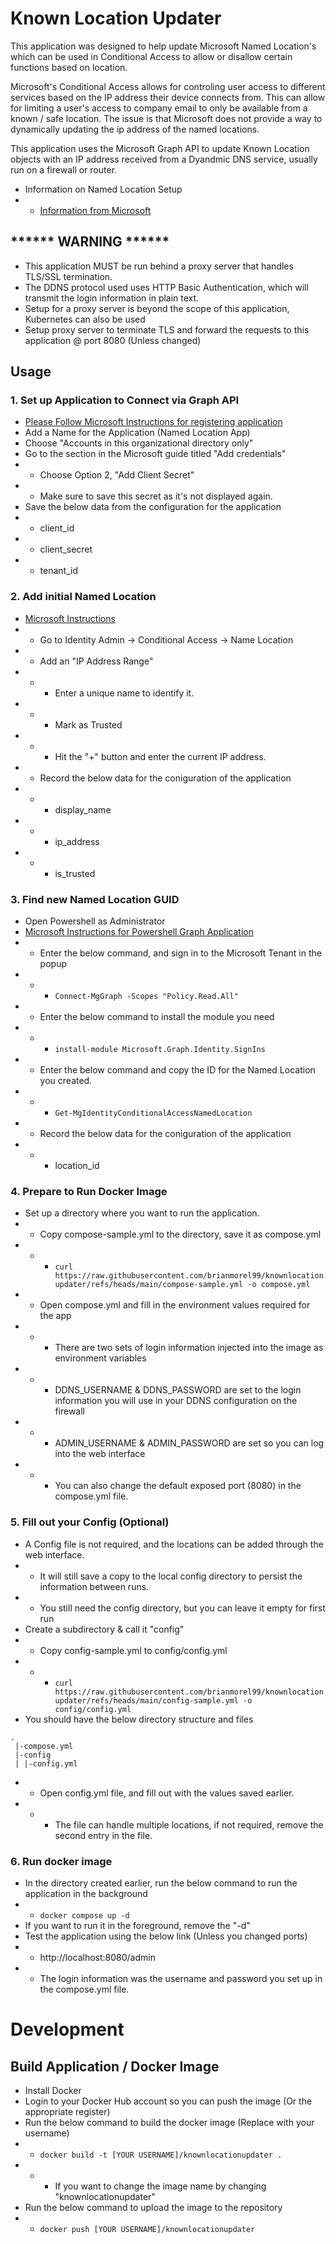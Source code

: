# Known Location Updater
This application was designed to help update Microsoft Named Location's which can be used in Conditional Access to allow or disallow certain functions based on location.

Microsoft's Conditional Access allows for controling user access to different services based on the IP address their device connects from.  This can allow for limiting a user's access to company email to only be available from a known / safe location.  The issue is that Microsoft does not provide a way to dynamically updating the ip address of the named locations.

This application uses the Microsoft Graph API to update Known Location objects with an IP address received from a Dyandmic DNS service, usually run on a firewall or router.

* Information on Named Location Setup
* * [Information from Microsoft](https://learn.microsoft.com/en-us/entra/identity/conditional-access/concept-assignment-network)


## ****** WARNING ******
* This application MUST be run behind a proxy server that handles TLS/SSL termination.
* The DDNS protocol used uses HTTP Basic Authentication, which will transmit the login information in plain text.
* Setup for a proxy server is beyond the scope of this application, Kubernetes can also be used
* Setup proxy server to terminate TLS and forward the requests to this application @ port 8080 (Unless changed)

## Usage

### 1. Set up Application to Connect via Graph API
* [Please Follow Microsoft Instructions for registering application](https://learn.microsoft.com/en-us/graph/auth-register-app-v2)
* Add a Name for the Application (Named Location App)
* Choose "Accounts in this organizational directory only"
* Go to the section in the Microsoft guide titled "Add credentials"
* * Choose Option 2, "Add Client Secret"
* * Make sure to save this secret as it's not displayed again.
* Save the below data from the configuration for the application
* * client_id
* * client_secret
* * tenant_id

### 2. Add initial Named Location
* [Microsoft Instructions](https://learn.microsoft.com/en-us/entra/identity/conditional-access/concept-assignment-network)
* * Go to Identity Admin -> Conditional Access -> Name Location
* * Add an "IP Address Range"
* * * Enter a unique name to identify it.
* * * Mark as Trusted
* * * Hit the "+" button and enter the current IP address.
* * Record the below data for the coniguration of the application
* * * display_name
* * * ip_address
* * * is_trusted 
  
### 3. Find new Named Location GUID
* Open Powershell as Administrator
* [Microsoft Instructions for Powershell Graph Application](https://learn.microsoft.com/en-us/powershell/microsoftgraph/installation?view=graph-powershell-1.0)
* * Enter the below command, and sign in to the Microsoft Tenant in the popup
* * * ```Connect-MgGraph -Scopes "Policy.Read.All"```
* * Enter the below command to install the module you need
* * * ```install-module Microsoft.Graph.Identity.SignIns```
* * Enter the below command and copy the ID for the Named Location you created.
* * * ```Get-MgIdentityConditionalAccessNamedLocation```
* * Record the below data for the coniguration of the application
* * * location_id

### 4. Prepare to Run Docker Image
* Set up a directory where you want to run the application.
* * Copy compose-sample.yml to the directory, save it as compose.yml
* * * ```curl https://raw.githubusercontent.com/brianmorel99/knownlocationupdater/refs/heads/main/compose-sample.yml -o compose.yml```
* * Open compose.yml and fill in the environment values required for the app
* * * There are two sets of login information injected into the image as environment variables
* * * DDNS_USERNAME & DDNS_PASSWORD are set to the login information you will use in your DDNS configuration on the firewall
* * * ADMIN_USERNAME & ADMIN_PASSWORD are set so you can log into the web interface
* * * You can also change the default exposed port (8080) in the compose.yml file.

### 5. Fill out your Config (Optional)
* A Config file is not required, and the locations can be added through the web interface.
* * It will still save a copy to the local config directory to persist the information between runs.
* * You still need the config directory, but you can leave it empty for first run
* Create a subdirectory & call it "config"
* * Copy config-sample.yml to config/config.yml
* * * ```curl https://raw.githubusercontent.com/brianmorel99/knownlocationupdater/refs/heads/main/config-sample.yml -o config/config.yml```
* You should have the below directory structure and files
```
.
 |-compose.yml
 |-config
 | |-config.yml
```
* * Open config.yml file, and fill out with the values saved earlier.
* * * The file can handle multiple locations, if not required, remove the second entry in the file.

### 6. Run docker image
* In the directory created earlier, run the below command to run the application in the background
* * ```docker compose up -d```
* If you want to run it in the foreground, remove the "-d"
* Test the application using the below link (Unless you changed ports)
* * http://localhost:8080/admin
* * The login information was the username and password you set up in the compose.yml file.

# Development
## Build Application / Docker Image
* Install Docker
* Login to your Docker Hub account so you can push the image (Or the appropriate register)
* Run the below command to build the docker image (Replace with your username)
* * ```docker build -t [YOUR USERNAME]/knownlocationupdater .```
* * * If you want to change the image name by changing "knownlocationupdater"
* Run the below command to upload the image to the repository
* * ```docker push [YOUR USERNAME]/knownlocationupdater```
